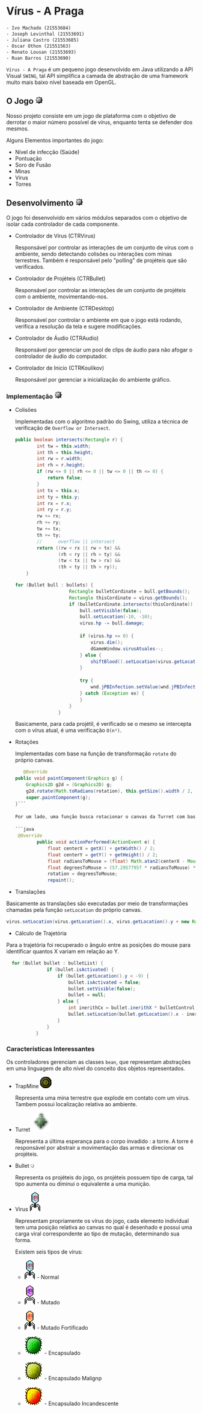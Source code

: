 # Vírus - A Praga
    - Ivo Machado (21553684)
    - Joseph Levinthal (21553691)
    - Juliana Castro (21553685)
    - Oscar Othon (21551563)
    - Renato Lousan (21553693)
    - Ruan Barros (21553690)
    

`Vírus - A Praga` é um pequeno jogo desenvolvido em Java utilizando a API Visual `SWING`, tal API simplifica a camada de abstração de uma framework muito mais baixo nível baseada em OpenGL. 

## O Jogo ![Trap Mine](./src/system/gfx/static/trap_mine_icon.png)

Nosso projeto consiste em um jogo de plataforma com o objetivo de derrotar o maior número possível de vírus, enquanto tenta se defender dos mesmos.

Alguns Elementos importantes do jogo:

 - Nível de infecção (Saúde)
 - Pontuação
 - Soro de Fusão
 - Minas
 - Vírus
 - Torres

## Desenvolvimento ![Trap Mine](./src/system/gfx/static/trap_mine_icon.png)
O jogo foi desenvolvido em vários módulos separados com o objetivo de isolar cada controlador de cada componente.

* Controlador de Vírus (CTRVirus)

    Responsável por controlar as interações de um conjunto de vírus com o ambiente, sendo detectando colisões ou interações com minas terrestres. Também é responsável pelo "polling" de projéteis que são verificados.

* Controlador de Projéteis (CTRBullet)
    
    Responsável por controlar as interações de um conjunto de projéteis com o ambiente, movimentando-nos.

* Controlador de Ambiente (CTRDesktop)

    Responsável por controlar o ambiente em que o jogo está rodando, verifica a resolução da tela e sugere modificações.

* Controlador de Áudio (CTRAudio)

    Responsável por gerenciar um pool de clips de áudio para não afogar o controlador de áudio do computador.

* Controlador de Inicio (CTRKoulikov)
    
    Responsável por gerenciar a inicialização do ambiente gráfico.

### Implementação ![Trap Mine](./src/system/gfx/static/trap_mine_icon.png)

* Colisões

    Implementadas com o algoritmo padrão do Swing, utiliza a técnica de verificação de `Overflow or Intersect`.

    ```java
    public boolean intersects(Rectangle r) {
            int tw = this.width;
            int th = this.height;
            int rw = r.width;
            int rh = r.height;
            if (rw <= 0 || rh <= 0 || tw <= 0 || th <= 0) {
                return false;
            }
            int tx = this.x;
            int ty = this.y;
            int rx = r.x;
            int ry = r.y;
            rw += rx;
            rh += ry;
            tw += tx;
            th += ty;
            //      overflow || intersect
            return ((rw < rx || rw > tx) &&
                    (rh < ry || rh > ty) &&
                    (tw < tx || tw > rx) &&
                    (th < ty || th > ry));
        }
    ```

    ```java
    for (Bullet bull : bullets) {
                        Rectangle bulletCordinate = bull.getBounds();
                        Rectangle thisCordinate = virus.getBounds();
                        if (bulletCordinate.intersects(thisCordinate)) {
                            bull.setVisible(false);
                            bull.setLocation(-10, -10);
                            virus.hp -= bull.damage;

                            if (virus.hp <= 0) {
                                virus.die();
                                dGameWindow.virusAtuales--;
                            } else {
                                shiftBlood().setLocation(virus.getLocation());
                            }

                            try {
                                wnd.jPBInfection.setValue(wnd.jPBInfection.getValue() - 1);
                            } catch (Exception ex) {
                            }
                        }
                    }
    ```

    Basicamente, para cada projétil, é verificado se o mesmo se intercepta com o vírus atual, é uma verificação `O(n²)`. 

* Rotações

    Implementadas com base na função de transformação `rotate` do próprio canvas. 

    ```java
       @Override
    public void paintComponent(Graphics g) {
        Graphics2D g2d = (Graphics2D) g;
        g2d.rotate(Math.toRadians(rotation), this.getSize().width / 2, this.getSize().height / 2);
        super.paintComponent(g);
    }```

    Por um lado, uma função busca rotacionar o canvas da Turret com base no atributo `rotation`, que é modificado pela função que calcula o ângulo da turret em relação ao mouse.

    ```java
     @Override
            public void actionPerformed(ActionEvent e) {
                float centerX = getX() + getWidth() / 2;
                float centerY = getY() + getHeight() / 2;
                float radiansToMouse = (float) Math.atan2(centerX - MouseInfo.getPointerInfo().getLocation().getX(), centerY - MouseInfo.getPointerInfo().getLocation().getY());
                float degreesToMouse = (57.2957795f * radiansToMouse) * -1;
                rotation = degreesToMouse;
                repaint();
    ```

* Translações

Basicamente as translações são executadas por meio de transformações chamadas pela função `setLocation` do 
próprio canvas.

```java
virus.setLocation(virus.getLocation().x, virus.getLocation().y + new Random().nextInt(2) + 1);
```
   
* Cálculo de Trajetória

Para a trajetória foi recuperado o ângulo entre as posições do mouse para identificar quantos X variam em relação ao Y.

 ```java
   for (Bullet bullet : bulletList) {
                if (bullet.isActivated) {
                    if (bullet.getLocation().y < -9) {
                        bullet.isActivated = false;
                        bullet.setVisible(false);
                        bullet = null;
                    } else {
                        int inerithCx = bullet.inerithX * bulletControl.getDelay() / bullet.inerithY;
                        bullet.setLocation(bullet.getLocation().x - inerithCx, bullet.getLocation().y - bulletControl.getDelay());
                    }
                }
            }
```

### Características Interessantes

Os controladores gerenciam as classes `bean`, que representam abstrações em uma linguagem de alto nível do conceito dos objetos representados.

 * TrapMine ![Trap Mine](./src/system/gfx/trap_mine.gif)

    Representa uma mina terrestre que explode em contato com um vírus. Tambem possui localização relativa ao ambiente.

 * Turret   ![Vírus](./src/ui/gfx/turret.png)

    Representa a última esperança para o corpo invadido : a torre. A torre é responsável por abstrair a movimentação das armas e direcionar os projéteis.

 * Bullet   ![Vírus](./src/system/gfx/static/bullet.png)

    Representa os projéteis do jogo, os projéteis possuem tipo de carga, tal tipo aumenta ou diminui o equivalente a uma munição.

 * Virus    ![Vírus](./src/system/gfx/virus_w.gif)

    Representam propriamente os vírus do jogo, cada elemento individual tem uma posição relativa ao canvas no qual é desenhado e possui uma carga viral correspondente ao tipo de mutação, determinando sua forma.

    Existem seis tipos de vírus:

     * ![Vírus](./src/system/gfx/virus_w.gif) - Normal

     * ![Vírus](./src/system/gfx/virus_i_w.gif) - Mutado

     * ![Vírus](./src/system/gfx/virus_o_w.gif) - Mutado Fortificado

     * ![Vírus](./src/system/gfx/virus_f_w.gif) - Encapsulado

     * ![Vírus](./src/system/gfx/virus_f2_w.gif) - Encapsulado Malignp

     * ![Vírus](./src/system/gfx/virus_f3_w.gif) - Encapsulado Incandescente